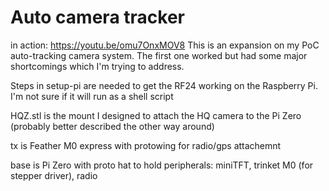 # Auto camera tracker
in action: https://youtu.be/omu7OnxMOV8
This is an expansion on my PoC auto-tracking camera system. The first one worked but had some major shortcomings which I'm trying to address.

Steps in setup-pi are needed to get the RF24 working on the Raspberry Pi. I'm not sure if it will run as a shell script

HQZ.stl is the mount I designed to attach the HQ camera to the Pi Zero (probably better described the other way around)

tx is Feather M0 express with protowing for radio/gps attachemnt

base is Pi Zero with proto hat to hold peripherals: miniTFT, trinket M0 (for stepper driver), radio
